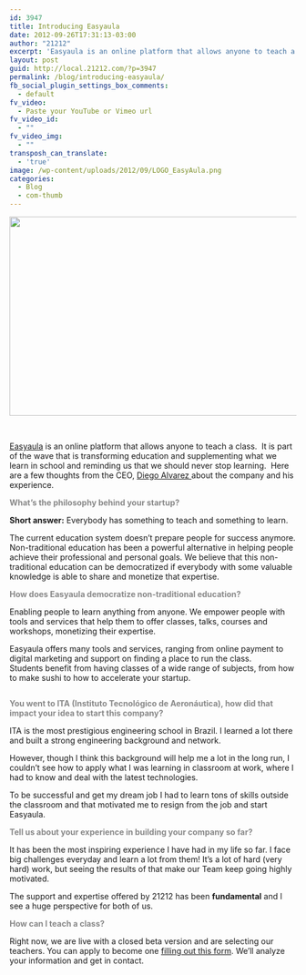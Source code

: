 ```yaml
---
id: 3947
title: Introducing Easyaula
date: 2012-09-26T17:31:13-03:00
author: "21212"
excerpt: 'Easyaula is an online platform that allows anyone to teach a class.  Here are a few thoughts from the CEO, Diego Alvarez about the company and his experience.'
layout: post
guid: http://local.21212.com/?p=3947
permalink: /blog/introducing-easyaula/
fb_social_plugin_settings_box_comments:
  - default
fv_video:
  - Paste your YouTube or Vimeo url
fv_video_id:
  - ""
fv_video_img:
  - ""
transposh_can_translate:
  - 'true'
image: /wp-content/uploads/2012/09/LOGO_EasyAula.png
categories:
  - Blog
  - com-thumb
---
```

<div>
  <p>
    <a href="http://local.21212.com/wp-content/uploads/2012/09/easyaulaPost.png"><img class="alignnone size-full wp-image-3966" title="easyaulaPost" src="http://local.21212.com/wp-content/uploads/2012/09/easyaulaPost.png" alt="" width="540" height="350" srcset="http://localhost:8080/wp-content/uploads/2012/09/easyaulaPost.png 540w, http://localhost:8080/wp-content/uploads/2012/09/easyaulaPost-300x194.png 300w" sizes="(max-width: 540px) 100vw, 540px" /></a>
  </p>
  
  <p>
    &nbsp;
  </p>
  
  <p>
    <a href="http://easyaula.com.br">Easyaula</a> is an online platform that allows anyone to teach a class.  It is part of the wave that is transforming education and supplementing what we learn in school and reminding us that we should never stop learning.  Here are a few thoughts from the CEO, <a href="http://local.21212.com/companies/easyaula/">Diego Alvarez </a>about the company and his experience.
  </p>
</div>

<div>
</div>

<div>
  <p>
    <span style="color: #888888;"><strong>What&#8217;s the philosophy behind your startup?</strong></span>
  </p>
</div>

<div>
</div>

<div>
  <p>
    <strong>Short answer:</strong> Everybody has something to teach and something to learn.
  </p>
</div>

<div>
</div>

<div>
  <p>
    The current education system doesn&#8217;t prepare people for success anymore. Non-traditional education has been a powerful alternative in helping people achieve their professional and personal goals. We believe that this non-traditional education can be democratized if everybody with some valuable knowledge is able to share and monetize that expertise.
  </p>
</div>

<div>
</div>

<div>
  <p>
    <span style="color: #888888;"><strong>How does Easyaula democratize non-traditional education?</strong></span>
  </p>
</div>

<div>
</div>

<div>
  <p>
    Enabling people to learn anything from anyone. We empower people with tools and services that help them to offer classes, talks, courses and workshops, monetizing their expertise.
  </p>
</div>

<div>
  <p>
    Easyaula offers many tools and services, ranging from online payment to digital marketing and support on finding a place to run the class.<br /> Students benefit from having classes of a wide range of subjects, from how to make sushi to how to accelerate your startup.
  </p>
</div>

<div id=":2ie" data-tooltip="Hide expanded content">
  <img src="https://mail.google.com/mail/u/0/images/cleardot.gif" alt="" />
</div>

<div>
</div>

<div>
  <p>
    <span style="color: #888888;"><strong>You went to ITA (Instituto Tecnológico de Aeronáutica), how did that impact your idea to start this company?</strong></span>
  </p>
</div>

<div>
</div>

<div>
  <p>
    ITA is the most prestigious engineering school in Brazil. I learned a lot there and built a strong engineering background and network.
  </p>
</div>

<div>
  <p>
    However, though I think this background will help me a lot in the long run, I couldn&#8217;t see how to apply what I was learning in classroom at work, where I had to know and deal with the latest technologies.
  </p>
</div>

<div>
  <p>
    To be successful and get my dream job I had to learn tons of skills outside the classroom and that motivated me to resign from the job and start Easyaula.
  </p>
</div>

<div>
</div>

<div>
  <p>
    <span style="color: #888888;"><strong>Tell us about your experience in building your company so far?</strong></span>
  </p>
</div>

<div>
</div>

<div>
  <p>
    It has been the most inspiring experience I have had in my life so far. I face big challenges everyday and learn a lot from them! It&#8217;s a lot of hard (very hard) work, but seeing the results of that make our Team keep going highly motivated.
  </p>
</div>

<div>
  <p>
    The support and expertise offered by 21212 has been <strong>fundamental</strong> and I see a huge perspective for both of us.
  </p>
</div>

<div>
</div>

<div>
  <p>
    <span style="color: #888888;"><strong>How can I teach a class? </strong></span>
  </p>
</div>

<div>
</div>

<div>
  <p>
    Right now, we are live with a closed beta version and are selecting our teachers. You can apply to become one <a href="https://docs.google.com/spreadsheet/viewform?formkey=dGo2cGE2OF92eTVlVktsRXJObGd5a0E6MA">filling out this form</a>. We&#8217;ll analyze your information and get in contact.
  </p>
</div>